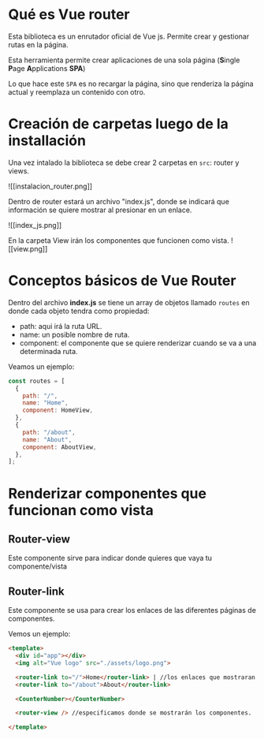 # Qué es Vue router
Esta biblioteca es un enrutador oficial de Vue js. Permite crear y gestionar rutas en la página.

Esta herramienta permite crear aplicaciones de una sola página (**S**ingle **P**age **A**pplications **SPA**)

Lo que hace este ``SPA`` es no recargar la página, sino que renderiza la página actual y reemplaza un contenido con otro.

# Creación de carpetas luego de la installación
Una vez intalado la biblioteca se debe crear 2 carpetas en ``src``: router y views.

![[instalacion_router.png]]

Dentro de router estará un archivo "index.js", donde se indicará que información se quiere mostrar al presionar en un enlace.

![[index_js.png]]

En la carpeta View irán los componentes que funcionen como vista.
![[view.png]]

# Conceptos básicos de Vue Router
Dentro del archivo **index.js** se tiene un array de objetos llamado ``routes`` en donde cada objeto tendra como propiedad:
- path: aqui irá la ruta URL.
- name: un posible nombre de ruta.
- component: el componente que se quiere renderizar cuando se va a una determinada ruta.

Veamos un ejemplo:

```Javascript
const routes = [
  {
    path: "/",
    name: "Home",
    component: HomeView,
  },
  {
    path: "/about",
    name: "About",
    component: AboutView,
  },
];
```

# Renderizar componentes que funcionan como vista

## Router-view
Este componente sirve para indicar donde quieres que vaya tu componente/vista

## Router-link
Este componente se usa para crear los enlaces de las diferentes páginas de componentes.

Vemos un ejemplo:
```HTML
<template>
  <div id="app"></div>
  <img alt="Vue logo" src="./assets/logo.png">

  <router-link to="/">Home</router-link> | //los enlaces que mostraran determinados componentes.
  <router-link to="/about">About</router-link>

  <CounterNumber></CounterNumber>

  <router-view /> //especificamos donde se mostrarán los componentes.

</template>
```
